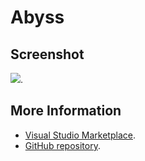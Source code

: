 # Abyss



## Screenshot
![](https://raw.githubusercontent.com/gerane/VSCodeThemes/master/gerane.Theme-Abyss/screenshot.PNG).


## More Information
* [Visual Studio Marketplace](https://marketplace.visualstudio.com/items/gerane.Theme-Abyss).
* [GitHub repository](https://github.com/gerane/VSCodeThemes).
